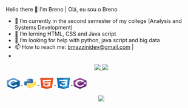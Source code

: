 Hello there 👋 I'm Breno | Olá, eu sou o Breno

- 🌱 I’m currently in the second semester of my college (Analysis and Systems Development)
- 👯 I’m lerning HTML, CSS and Java script
- 🤔 I’m looking for help with python, java script and big data
- 📫 How to reach me: bmazzinidev@gmail.com | 
-

<div align="center">
  <a href="https://github.com/mazzini22">
  <img height="180em" src="https://github-readme-stats.vercel.app/api?username=mazzini22&show_icons=true&theme=dracula&include_all_commits=true&count_private=true"/>
  <img height="180em" src="https://github-readme-stats.vercel.app/api/top-langs/?username=mazzini22&layout=compact&langs_count=7&theme=dracula"/>
</div>


<div style="display: inline_block"><br>
  <img align="center" alt="C" height="30" width="40" src="https://raw.githubusercontent.com/devicons/devicon/master/icons/c/c-original.svg">
  <img align="center" alt="HTML" height="30" width="40" src="https://raw.githubusercontent.com/devicons/devicon/master/icons/python/python-original.svg">
  <img align="center" alt="HTML" height="30" width="40" src="https://raw.githubusercontent.com/devicons/devicon/master/icons/html5/html5-original.svg">
  <img align="center" alt="CSS" height="30" width="40" src="https://raw.githubusercontent.com/devicons/devicon/master/icons/css3/css3-original.svg">
  <img align="center" alt="Csharp" height="30" width="40" src="https://raw.githubusercontent.com/devicons/devicon/master/icons/csharp/csharp-original.svg">
 
</div>
<br/>
<div align="center">
  <a href = "mailto:bmazzinidev@gmail.com"><img src="https://img.shields.io/badge/-Gmail-%23333?style=for-the-badge&logo=gmail&logoColor=white" target="_blank"></a>
  
</div>
